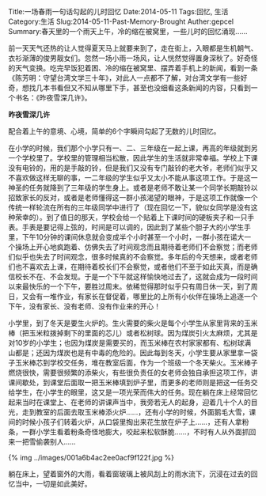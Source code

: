 Title:一场春雨一句话勾起的儿时回忆
Date:2014-05-11
Tags:回忆, 生活
Category:生活
Slug:2014-05-11-Past-Memory-Brought
Auther:gepcel
Summary:春天里的一个雨天上午，冷的缩在被窝里，一些儿时的回忆涌现……

前一天天气还热的让人觉得夏天马上就要来到了，走在街上，入眼都是生机朝气、衣衫渐薄的俊男靓女们。忽然一场小雨一场风，让人恍然觉得置身深秋了。好奇怪的天气变换。吃完早饭犯着困、冷的缩在被窝里、摆弄着手机上的新闻，看到一条《陈芳明：守望台湾文学三十年》，对此人一点都不了解，对台湾文学有一些好奇，想找几本书看但又不知从哪里下手，甚至也没细看这条新闻的内容，只看到一个书名：《昨夜雪深几许》。

**昨夜雪深几许**

配合着上午的意境、心境，简单的6个字瞬间勾起了无数的儿时回忆。

在小学的时候，我们那个小学只有一、二、三年级在一起上课，再高的年级就到另一个学校里了。学校里的管理相当松散，因此学生的生活就非常幸福。学校上下课没有电铃的，用的是手敲的铃，但是我们又没有专门敲铃的老大爷，老师们似乎又不喜欢做这样无聊的事，一二年级的学生似乎又太小不能从事这项工作。于是这一神圣的任务就降到了三年级的学生身上。或者是老师不敢让某一个同学长期敲铃以招致家长的反对，或者是老师懂得这一群小孩渴望的眼神，于是这项工作就像一个传统一样轮流在所有的三年级同学中进行了（现在回忆一下，貌似女同学是没有这种荣幸的）。到了值日的那天，学校会给一个贴着上下课时间的硬板夹子和一只手表。手表是要记得上弦的，时间是可以调的，因此到了某些个胆子大的小学生手里，下午10分钟的课间休息就会变成半个小时甚至一个小时，一群小孩在诺大一个操场上开心地疯跑着、仿佛失去了时间观念而且期待着老师们不会察觉；而老师们似乎也失去了时间观念，很多时候真的不会察觉。多年后的今天想来，或者老师们也不喜欢去上课，在期待着校长们不会察觉，或者他们不至于如此天真，而是确信校长不在、不会发现。于是一个下午就这样愉快地过去了，这就会成为一段时间以来最快乐的一个下午，要胜过周末。依稀觉得那时似乎只有周日休一天，到了周日，又会有一堆作业，有家长在督促着，哪里比的上所有小伙伴在操场上追逐一个下午，没有家长、没有老师、没有作业来的开心！

小学里，到了冬天是要生火炉的。生火需要的柴火是每个小学生从家里背来的玉米棒（把玉米粒拨掉剩下的里面的芯儿）或者松树球。因为煤炭引火太麻烦，尤其是对10岁的小学生；也因为煤炭是需要买的，而玉米棒在农村家家都有、松树球满山都是；还因为煤炭也是有中毒的危险的。因此每到冬天，小学生要从家里拿一袋子玉米棒芯到学校交任务，堆在教室后面，作为一个班级一个冬天柴火。玉米棒子燃烧很快，需要很频繁的添柴火，有些很负责任的女老师会独自承担这项工作，讲课间歇处，到课堂后面取一把玉米棒填到炉子里，而更多的老师则是把这一任务交给学生，在小学生的眼里，这又是一项光荣而伟大的任务。现在躺在床上经常回忆起来当时在课堂上、在老师的讲课声当中，我旁若无人的起身，迎着几十个人的目光，走到教室的后面去取玉米棒添火炉……，还有小学的时候，外面鹅毛大雪，课间的时候小孩子们转着火炉，从口袋里掏出来花生放在炉子上……，还有人拿粉条，一群小学生看着粉条奇怪地膨大，咬起来松软酥脆……，不时有人从外面抓回来一把雪偷袭别人……

{% img ../images/001a6b4ac2ee0acf9f122f.jpg %}

躺在床上，望着窗外的大雨，看着窗玻璃上被风刮上的雨水流下，沉浸在过去的回忆当中，一切是如此美好。